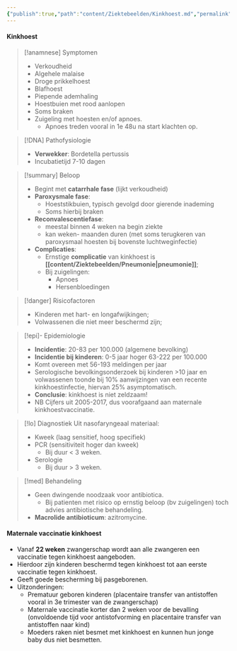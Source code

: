 ```yaml
---
{"publish":true,"path":"content/Ziektebeelden/Kinkhoest.md","permalink":"/content/ziektebeelden/kinkhoest/","title":"Kinkhoest","tags":["Infectieziekten","KNO/Infecties","Ziektebeeld"]}
---
```




#### Kinkhoest
> [!anamnese] Symptomen
> - Verkoudheid
> - Algehele malaise
> - Droge prikkelhoest
> - Blafhoest
> - Piepende ademhaling
> - Hoestbuien met rood aanlopen
> - Soms braken
> - Zuigeling met hoesten en/of apnoes. 
> 	- Apnoes treden vooral in 1e 48u na start klachten op.


> [!DNA] Pathofysiologie
> - **Verwekker**: Bordetella pertussis
> - Incubatietijd 7-10 dagen

> [!summary] Beloop
>  - Begint met **catarrhale fase** (lijkt verkoudheid)
>  - **Paroxysmale fase**:
> 	 - Hoeststikbuien, typisch gevolgd door gierende inademing
> 	 - Soms hierbij braken
>  - **Reconvalescentiefase**:
> 	 - meestal binnen 4 weken na begin ziekte
> 	 - kan weken- maanden duren (met soms terugkeren van paroxysmaal hoesten bij bovenste luchtweginfectie)
>  - **Complicaties**: 
> 	 - Ernstige **complicatie** van kinkhoest is **[[content/Ziektebeelden/Pneumonie\|pneumonie]]**;
> 	 - Bij zuigelingen:
> 		 - Apnoes
> 		 - Hersenbloedingen


> [!danger] Risicofactoren
>- Kinderen met hart- en longafwijkingen;
>- Volwassenen die niet meer beschermd zijn;

> [!epi]- Epidemiologie
>  - **Incidentie**: 20-83 per 100.000 (algemene bevolking)
>  - **Incidentie bij kinderen**: 0-5 jaar hoger 63-222 per 100.000
>  - Komt overeen met 56-193 meldingen per jaar
>  - Serologische bevolkingsonderzoek bij kinderen >10 jaar en volwassenen toonde bij 10% aanwijzingen van een recente kinkhoestinfectie, hiervan 25% asymptomatisch.
>  - **Conclusie**: kinkhoest is niet zeldzaam!
>  - NB Cijfers uit 2005-2017, dus voorafgaand aan maternale kinkhoestvaccinatie.

> [!lo] Diagnostiek
> Uit nasofaryngeaal materiaal:
> - Kweek (laag sensitief, hoog specifiek)
> - PCR (sensitiviteit hoger dan kweek)
> 	- Bij duur < 3 weken.
> - Serologie
> 	- Bij duur > 3 weken.


> [!med] Behandeling
> - Geen dwingende noodzaak voor antibiotica.  
> 	- Bij patienten met risico op ernstig beloop (bv zuigelingen) toch advies antibiotische behandeling.
> - **Macrolide antibioticum**: azitromycine. 



#### Maternale vaccinatie kinkhoest
- Vanaf **22 weken** zwangerschap wordt aan alle zwangeren een vaccinatie tegen kinkhoest aangeboden.
- Hierdoor zijn kinderen beschermd tegen kinkhoest tot aan eerste vaccinatie tegen kinkhoest.
- Geeft goede bescherming bij pasgeborenen. 
- Uitzonderingen:
	- Prematuur geboren kinderen (placentaire transfer van antistoffen vooral in 3e trimester van de zwangerschap)
	- Maternale vaccinatie korter dan 2 weken voor de bevalling (onvoldoende tijd voor antistofvorming en placentaire transfer van antistoffen naar kind)
	- Moeders raken niet besmet met kinkhoest en kunnen hun jonge baby dus niet besmetten.



